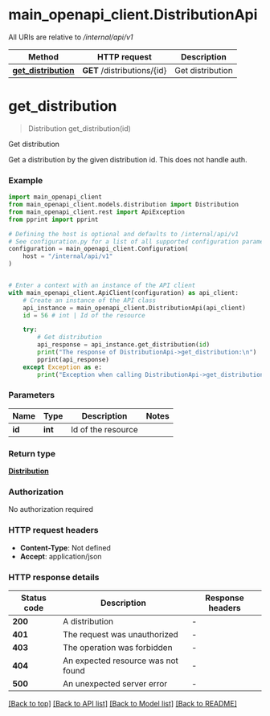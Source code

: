 # main_openapi_client.DistributionApi

All URIs are relative to */internal/api/v1*

Method | HTTP request | Description
------------- | ------------- | -------------
[**get_distribution**](DistributionApi.md#get_distribution) | **GET** /distributions/{id} | Get distribution


# **get_distribution**
> Distribution get_distribution(id)

Get distribution

Get a distribution by the given distribution id. This does not handle auth.

### Example


```python
import main_openapi_client
from main_openapi_client.models.distribution import Distribution
from main_openapi_client.rest import ApiException
from pprint import pprint

# Defining the host is optional and defaults to /internal/api/v1
# See configuration.py for a list of all supported configuration parameters.
configuration = main_openapi_client.Configuration(
    host = "/internal/api/v1"
)


# Enter a context with an instance of the API client
with main_openapi_client.ApiClient(configuration) as api_client:
    # Create an instance of the API class
    api_instance = main_openapi_client.DistributionApi(api_client)
    id = 56 # int | Id of the resource

    try:
        # Get distribution
        api_response = api_instance.get_distribution(id)
        print("The response of DistributionApi->get_distribution:\n")
        pprint(api_response)
    except Exception as e:
        print("Exception when calling DistributionApi->get_distribution: %s\n" % e)
```



### Parameters


Name | Type | Description  | Notes
------------- | ------------- | ------------- | -------------
 **id** | **int**| Id of the resource | 

### Return type

[**Distribution**](Distribution.md)

### Authorization

No authorization required

### HTTP request headers

 - **Content-Type**: Not defined
 - **Accept**: application/json

### HTTP response details

| Status code | Description | Response headers |
|-------------|-------------|------------------|
**200** | A distribution |  -  |
**401** | The request was unauthorized |  -  |
**403** | The operation was forbidden |  -  |
**404** | An expected resource was not found |  -  |
**500** | An unexpected server error |  -  |

[[Back to top]](#) [[Back to API list]](../README.md#documentation-for-api-endpoints) [[Back to Model list]](../README.md#documentation-for-models) [[Back to README]](../README.md)

